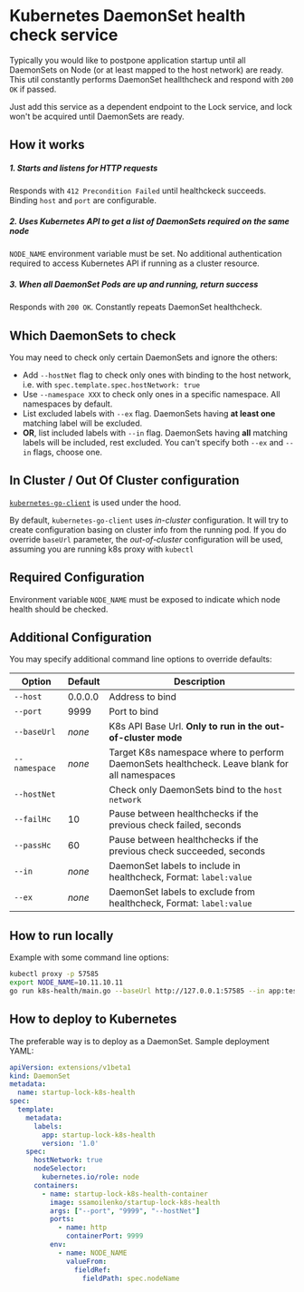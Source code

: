 # Kubernetes DaemonSet health check service
Typically you would like to postpone application startup until all DaemonSets on Node (or at least mapped to the host network) are ready.
This util constantly performs DaemonSet heallthcheck and respond with `200 OK` if passed.
 
Just add this service as a dependent endpoint to the Lock service, and lock won't be acquired until DaemonSets are ready.  

## How it works

##### 1. Starts and listens for HTTP requests
Responds with `412 Precondition Failed` until healthckeck succeeds.
Binding `host` and `port` are configurable.

##### 2. Uses Kubernetes API to get a list of DaemonSets required on the same node
`NODE_NAME` environment variable must be set.
No additional authentication required to access Kubernetes API if running as a cluster resource.

##### 3. When all DaemonSet Pods are up and running, return success
Responds with `200 OK`. Constantly repeats DaemonSet healthcheck.

## Which DaemonSets to check
You may need to check only certain DaemonSets and ignore the others:
* Add `--hostNet` flag to check only ones with binding to the host network, i.e. with `spec.template.spec.hostNetwork: true`
* Use `--namespace XXX` to check only ones in a specific namespace. All namespaces by default.
* List excluded labels with `--ex` flag. DaemonSets having **at least one** matching label will be excluded.  
* **OR**, list included labels with `--in` flag. DaemonSets having **all** matching labels will be included, rest excluded.
  You can't specify both `--ex` and `--in` flags, choose one.  

## In Cluster / Out Of Cluster configuration
[`kubernetes-go-client`](https://github.com/kubernetes/client-go) is used under the hood.

By default, `kubernetes-go-client` uses *in-cluster* configuration.
It will try to create configuration basing on cluster info from the running pod.
If you do override `baseUrl` parameter, the *out-of-cluster* configuration will be used,
assuming you are running k8s proxy with `kubectl`

## Required Configuration
Environment variable `NODE_NAME` must be exposed to indicate which node health should be checked.

## Additional Configuration
You may specify additional command line options to override defaults:

| Option        | Default | Description |
| ------------- |---------| ----------- |
| `--host`      | 0.0.0.0 | Address to bind |
| `--port`      | 9999    | Port to bind    |
| `--baseUrl`   | *none*  | K8s API Base Url. **Only to run in the out-of-cluster mode** |
| `--namespace` | *none*  | Target K8s namespace where to perform DaemonSets healthcheck. Leave blank for all namespaces |
| `--hostNet`   |         | Check only DaemonSets bind to the `host network` |
| `--failHc`    | 10      | Pause between healthchecks if the previous check failed, seconds |
| `--passHc`    | 60      | Pause between healthchecks if the previous check succeeded, seconds |
| `--in`        | *none*  | DaemonSet labels to include in healthcheck, Format: `label:value` |
| `--ex`        | *none*  | DaemonSet labels to exclude from healthcheck, Format: `label:value` |

## How to run locally
Example with some command line options:
```bash
kubectl proxy -p 57585
export NODE_NAME=10.11.10.11
go run k8s-health/main.go --baseUrl http://127.0.0.1:57585 --in app:test --in version:1.1 --hostNet
```

## How to deploy to Kubernetes
The preferable way is to deploy as a DaemonSet. Sample deployment YAML:
```yaml
apiVersion: extensions/v1beta1
kind: DaemonSet
metadata:
  name: startup-lock-k8s-health
spec:
  template:
    metadata:
      labels:
        app: startup-lock-k8s-health
        version: '1.0'
    spec:
      hostNetwork: true
      nodeSelector:
        kubernetes.io/role: node
      containers:
        - name: startup-lock-k8s-health-container
          image: ssamoilenko/startup-lock-k8s-health
          args: ["--port", "9999", "--hostNet"]
          ports:
            - name: http
              containerPort: 9999
          env:
            - name: NODE_NAME
              valueFrom:
                fieldRef:
                  fieldPath: spec.nodeName
```
